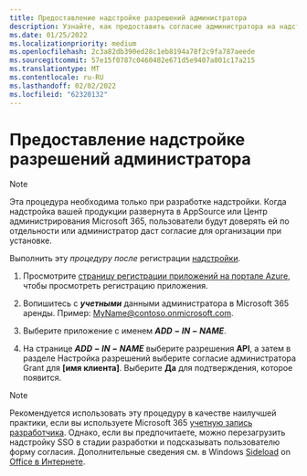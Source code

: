 ```yaml
---
title: Предоставление надстройке разрешений администратора
description: Узнайте, как предоставить согласие администратора на надстройки
ms.date: 01/25/2022
ms.localizationpriority: medium
ms.openlocfilehash: 2c3a82db390ed28c1eb8194a78f2c9fa787aeede
ms.sourcegitcommit: 57e15f0787c0460482e671d5e9407a801c17a215
ms.translationtype: MT
ms.contentlocale: ru-RU
ms.lasthandoff: 02/02/2022
ms.locfileid: "62320132"
---
```

# <a name="grant-administrator-consent-to-the-add-in"></a>Предоставление надстройке разрешений администратора

> [!NOTE]
> Эта процедура необходима только при разработке надстройки. Когда надстройка вашей продукции развернута в AppSource или Центр администрирования Microsoft 365, пользователи будут доверять ей по отдельности или администратор даст согласие для организации при установке.

Выполнить эту *процедуру после* регистрации [надстройки](../develop/register-sso-add-in-aad-v2.md).

1. Просмотрите [страницу регистрации приложений на портале Azure,](https://go.microsoft.com/fwlink/?linkid=2083908) чтобы просмотреть регистрацию приложения.

1. Вопишитесь с ***учетными*** данными администратора в Microsoft 365 аренды. Пример: MyName@contoso.onmicrosoft.com.

1. Выберите приложение с именем **$ADD-IN-NAME$**.

1. На странице **$ADD-IN-NAME$** выберите разрешения **API**, а затем в разделе Настройка разрешений выберите согласие  администратора Grant для **[имя клиента]**. Выберите **Да** для подтверждения, которое появится.

> [!NOTE]
> Рекомендуется использовать эту процедуру в качестве наилучшей практики, если вы используете Microsoft 365 [учетную запись разработчика](https://developer.microsoft.com/microsoft-365/dev-program). Однако, если вы предпочитаете, можно перезагрузить надстройку SSO в стадии разработки и подсказывать пользователю форму согласия. Дополнительные сведения см. в Windows [Sideload](../testing/create-a-network-shared-folder-catalog-for-task-pane-and-content-add-ins.md) on [Office в Интернете](../testing/sideload-office-add-ins-for-testing.md).
